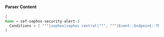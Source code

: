 #### Parser Content
```Java
{
Name = cef-sophos-security-alert-3
  Conditions = [ """|sophos|sophos central|""", """|Event::Endpoint::Threat::CommandAndControlDetected|""" ]
}
```